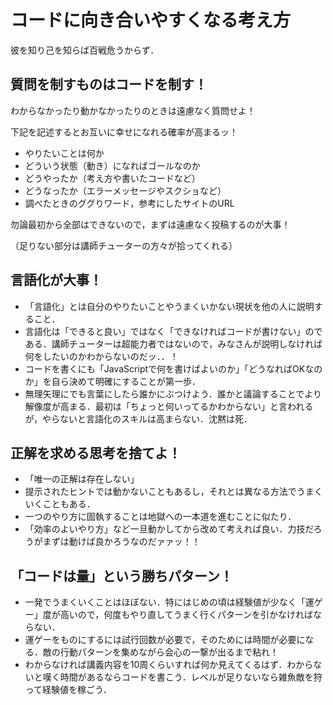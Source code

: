 # コードに向き合いやすくなる考え方

彼を知り己を知らば百戦危うからず．

## 質問を制すものはコードを制す！

わからなかったり動かなかったりのときは遠慮なく質問せよ！

下記を記述するとお互いに幸せになれる確率が高まるッ！

- やりたいことは何か
- どういう状態（動き）になればゴールなのか
- どうやったか（考え方や書いたコードなど）
- どうなったか（エラーメッセージやスクショなど）
- 調べたときのググりワード，参考にしたサイトのURL

勿論最初から全部はできないので，まずは遠慮なく投稿するのが大事！

（足りない部分は講師チューターの方々が拾ってくれる）


## 言語化が大事！

- 「言語化」とは自分のやりたいことやうまくいかない現状を他の人に説明すること．
- 言語化は「できると良い」ではなく「できなければコードが書けない」のである．講師チューターは超能力者ではないので，みなさんが説明しなければ何をしたいのかわからないのだッ．．！
- コードを書くにも「JavaScriptで何を書けばよいのか」「どうなればOKなのか」を自ら決めて明確にすることが第一歩．
- 無理矢理にでも言葉にしたら誰かにぶつけよう．誰かと議論することでより解像度が高まる．最初は「ちょっと何いってるかわからない」と言われるが，やらないと言語化のスキルは高まらない．沈黙は死．


## 正解を求める思考を捨てよ！

- 「唯一の正解は存在しない」
- 提示されたヒントでは動かないこともあるし，それとは異なる方法でうまくいくこともある．
- 一つのやり方に固執することは地獄への一本道を進むことに似たり．
- 「効率のよいやり方」など一旦動かしてから改めて考えれば良い．力技だろうがまずは動けば良かろうなのだァァッ！！


## 「コードは量」という勝ちパターン！

- 一発でうまくいくことはほぼない．特にはじめの頃は経験値が少なく「運ゲー」度が高いので，何度もやり直してうまく行くパターンを引かなければならない．
- 運ゲーをものにするには試行回数が必要で，そのためには時間が必要になる．敵の行動パターンを集めながら会心の一撃が出るまで粘れ！
- わからなければ講義内容を10周くらいすれば何か見えてくるはず．わからないと嘆く時間があるならコードを書こう．レベルが足りないなら雑魚敵を狩って経験値を稼ごう．

